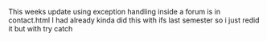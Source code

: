 This weeks update using exception handling inside a forum is in contact.html I had already kinda did this with ifs last semester so i just redid it but with try catch
